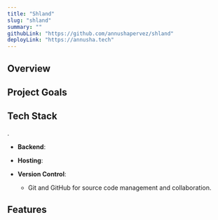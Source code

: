 ```yaml
---
title: "Shland"
slug: "shland"
summary: ""
githubLink: "https://github.com/annushapervez/shland"
deployLink: "https://annusha.tech"
---
```


## Overview

## Project Goals

## Tech Stack
.
- **Backend**: 

- **Hosting**: 
- **Version Control**: 
  - Git and GitHub for source code management and collaboration.

## Features